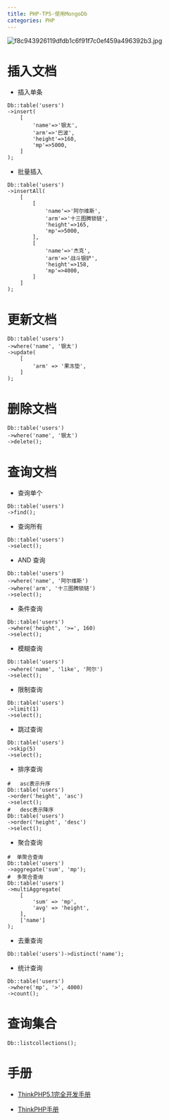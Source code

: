 ```yaml
---
title: PHP-TP5-使用MongoDb
categories: PHP
---
```


![f8c943926119dfdb1c6f91f7c0ef459a496392b3.jpg](https://upload-images.jianshu.io/upload_images/15325592-3c7032e0a9af7a41.jpg?imageMogr2/auto-orient/strip%7CimageView2/2/w/1240)
<!-- more -->


#  插入文档

- 插入单条

```
Db::table('users')
->insert(
	[
		'name'=>'银太',
		'arm'=>'巴波',
		'height'=>160,
		'mp'=>5000,
	]
);
```

- 批量插入

```
Db::table('users')
->insertAll(
	[
		[
			'name'=>'阿尔维斯',
			'arm'=>'十三图腾锁链',
			'height'=>165,
			'mp'=>5000,
		],
		[
			'name'=>'杰克',
			'arm'=>'战斗银铲',
			'height'=>158,
			'mp'=>4000,
		]
	]
);
```

#  更新文档

```
Db::table('users')
->where('name', '银太')
->update(
	[
		'arm' => '果冻垫',
	]
);
```

#  删除文档

```
Db::table('users')
->where('name', '银太')
->delete();
```

#  查询文档

- 查询单个

```
Db::table('users')
->find();
```

- 查询所有

```
Db::table('users')
->select();
```

- AND 查询

```
Db::table('users')
->where('name', '阿尔维斯')
->where('arm', '十三图腾锁链')
->select();
```

- 条件查询

```
Db::table('users')
->where('height', '>=', 160)
->select();
```

- 模糊查询

```
Db::table('users')
->where('name', 'like', '阿尔')
->select();
```

- 限制查询

```
Db::table('users')
->limit(1)
->select();
```

- 跳过查询

```
Db::table('users')
->skip(5)
->select();
```

- 排序查询

```
#   asc表示升序
Db::table('users')
->order('height', 'asc')
->select();
#   desc表示降序
Db::table('users')
->order('height', 'desc')
->select();
```

- 聚合查询

```
#  单聚合查询
Db::table('users')
->aggregate('sum', 'mp');
#  多聚合查询
Db::table('users')
->multiAggregate(
	[
		'sum' => 'mp',
		'avg' => 'height',
	],
	['name']
);
```

- 去重查询

```
Db::table('users')->distinct('name');
```

- 统计查询

```
Db::table('users')
->where('mp', '>', 4000)
->count();
```

#  查询集合

```
Db::listcollections();
```

#  手册

- [ThinkPHP5.1完全开发手册](https://www.kancloud.cn/manual/thinkphp5_1/354135 "ThinkPHP5.1完全开发手册")

- [ThinkPHP手册](https://api.yuhal.com/file/ThinkPHP.chm "ThinkPHP手册")

